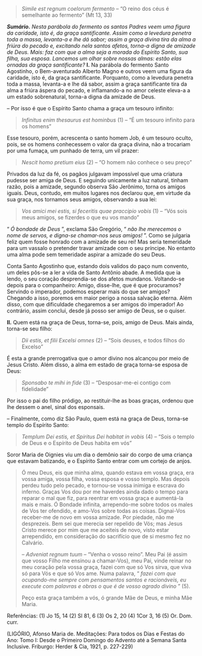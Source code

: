 > *Simile est regnum coelorum fermento* – “O reino dos céus é semelhante ao fermento” (Mt 13, 33)

***Sumário.** Nesta parábola do fermento os santos Padres veem uma figura da caridade, isto é, da graça santificante. Assim como a levedura penetra toda a massa, levanta-a e lhe dá sabor; assim a graça divina tira da alma a friúra do pecado e, excitando nela santos afetos, torna-a digna de amizade de Deus. Mais: faz com que a alma seja a morada do Espírito Santo, sua filha, sua esposa. Lancemos um olhar sobre nossas almas: estão elas ornadas da graça santificante?* **I.** Na parábola do fermento Santo Agostinho, o Bem-aventurado Alberto Magno e outros veem uma figura da caridade, isto é, da graça santificante. Porquanto, como a levedura penetra toda a massa, levanta-a e lhe dá sabor, assim a graça santificante tira da alma a friúra áspera do pecado, e inflamando-a no amor celeste eleva-a a um estado sobrenatural, torna-a digna da amizade de Deus.

– Por isso é que o Espírito Santo chama a graça um tesouro infinito:

> *Infinitus enim thesaurus est hominbus* (1) – “É um tesouro infinito para os homens”

Esse tesouro, porém, acrescenta o santo homem Job, é um tesouro oculto, pois, se os homens conhecessem o valor da graça divina, não a trocariam por uma fumaça, um punhado de terra, um vil prazer:

> *Nescit homo pretium eius* (2) – “O homem não conhece o seu preço”

Privados da luz da fé, os pagãos julgavam impossível que uma criatura pudesse ser amiga de Deus. E seguindo unicamente a luz natural, tinham razão, pois a amizade, segundo observa São Jerônimo, torna os amigos iguais. Deus, contudo, em muitos lugares nos declarou que, em virtude da sua graça, nos tornamos seus amigos, observando a sua lei:

> *Vos amici mei estis, si feceritis quae praccipio vobis* (1) – “Vós sois meus amigos, se fizerdes o que eu vos mando”

“ *Ó bondade de Deus* ”, exclama São Gregório, “ *não lhe merecemos o nome de servos, e digna-se chamar-nos seus amigos!* ”. Como se julgaria feliz quem fosse honrado com a amizade de seu rei! Mas seria temeridade para um vassalo o pretender travar amizade com o seu príncipe. No entanto uma alma pode sem temeridade aspirar a amizade do seu Deus.

Conta Santo Agostinho que, estando dois validos do paço num convento, um deles pôs-se a ler a vida de Santo Antônio abade. A medida que ia lendo, o seu coração desprendia-se dos afetos mundanos. Voltando-se depois para o companheiro: Amigo, disse-lhe, que é que procuramos? Servindo o imperador, podemos esperar mais do que ser amigos? Chegando a isso, poremos em maior perigo a nossa salvação eterna. Além disso, com que dificuldade chegaremos a ser amigos do imperador! Ao contrário, assim conclui, desde já posso ser amigo de Deus, se o quiser.

**II.** Quem está na graça de Deus, torna-se, pois, amigo de Deus. Mais ainda, torna-se seu filho:

> *Dii estis, et filii Excelsi omnes* (2) – “Sois deuses, e todos filhos do Excelso”

É esta a grande prerrogativa que o amor divino nos alcançou por meio de Jesus Cristo. Além disso, a alma em estado de graça torna-se esposa de Deus:

> *Sponsabo te mihi in fide* (3) – “Desposar-me-ei contigo com fidelidade”

Por isso o pai do filho pródigo, ao restituir-lhe as boas graças, ordenou que lhe dessem o anel, sinal dos esponsais.

– Finalmente, como diz São Paulo, quem está na graça de Deus, torna-se templo do Espírito Santo:

> *Templum Dei estis, et Spiritus Dei habitat in vobis* (4) – “Sois o templo de Deus e o Espírito de Deus habita em vós”

Soror Maria de Oignies viu um dia o demônio sair do corpo de uma criança que estavam batizando, e o Espírito Santo entrar com um cortejo de anjos.

> Ó meu Deus, eis que minha alma, quando estava em vossa graça, era vossa amiga, vossa filha, vossa esposa e vosso templo. Mas depois perdeu tudo pelo pecado, e tornou-se vossa inimiga e escrava do inferno. Graças Vos dou por me haverdes ainda dado o tempo para reparar o mal que fiz, para reentrar em vossa graça e aumentá-la mais e mais. Ó Bondade infinita, arrependo-me sobre todos os males de Vos ter ofendido, e amo-Vos sobre todas as coisas. Dignai-Vos receber-me de novo em vossa amizade. Por piedade, não me desprezeis. Bem sei que merecia ser repelido de Vós; mas Jesus Cristo merece por mim que me aceiteis de novo, visto estar arrependido, em consideração do sacrifício que de si mesmo fez no Calvário.
>
> – *Adveniat regnum tuum* – “Venha o vosso reino”. Meu Pai (é assim que vosso Filho me ensinou a chamar-Vos), meu Pai, vinde reinar no meu coração pela vossa graça, fazei com que só Vos sirva, que viva só para Vós e que só Vos ame. Numa palavra, “ *fazei com que ocupando-me sempre com pensamentos santos e racionáveis, eu execute com palavras e obras o que é de vosso agrado divino* ” (5).
>
> Peço esta graça também a vós, ó grande Mãe de Deus, e minha Mãe Maria.

Referências: (1) Jo 15, 14 (2) Sl 81, 6 (3) Os 2, 20 (4) 1Cor 3, 16 (5) Or. Dom. curr.

(LIGÓRIO, Afonso Maria de. Meditações: Para todos os Dias e Festas do Ano: Tomo I: Desde o Primeiro Domingo do Advento até a Semana Santa Inclusive. Friburgo: Herder & Cia, 1921, p. 227-229)
